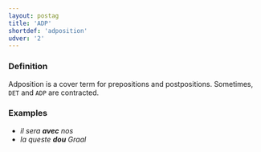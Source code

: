 ```yaml
---
layout: postag
title: 'ADP'
shortdef: 'adposition'
udver: '2'
---
```


### Definition

Adposition is a cover term for prepositions and postpositions.
Sometimes, `DET` and `ADP` are contracted.

### Examples

- _il sera <b>avec</b> nos_
- _la queste <b>dou</b> Graal_
<!-- Interlanguage links updated So kvě 14 19:01:42 CEST 2022 -->
